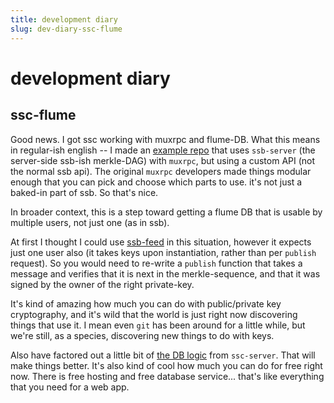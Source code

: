 ```yaml
---
title: development diary
slug: dev-diary-ssc-flume
---
```


# development diary

## ssc-flume
Good news. I got ssc working with muxrpc and flume-DB. What this means in regular-ish english -- I made an [example repo](https://github.com/nichoth/ssc-flume/blob/main/example.js) that uses `ssb-server` (the server-side ssb-ish merkle-DAG) with `muxrpc`, but using a custom API (not the normal ssb api). The original `muxrpc` developers made things modular enough that you can pick and choose which parts to use. it's not just a baked-in part of ssb. So that's nice.

In broader context, this is a step toward getting a flume DB that is usable by multiple users, not just one (as in ssb).

At first I thought I could use [ssb-feed](https://github.com/ssb-junkyard/ssb-feed/) in this situation, however it expects just one user also (it takes keys upon instantiation, rather than per `publish` request). So you would need to re-write a `publish` function that takes a message and verifies that it is next in the merkle-sequence, and that it was signed by the owner of the right private-key.

It's kind of amazing how much you can do with public/private key cryptography, and it's wild that the world is just right now discovering things that use it. I mean even `git` has been around for a little while, but we're still, as a species, discovering new things to do with keys.

Also have factored out a little bit of [the DB logic](https://github.com/nichoth/ssc-fauna) from `ssc-server`. That will make things better. It's also kind of cool how much you can do for free right now. There is free hosting and free database service... that's like everything that you need for a web app.

